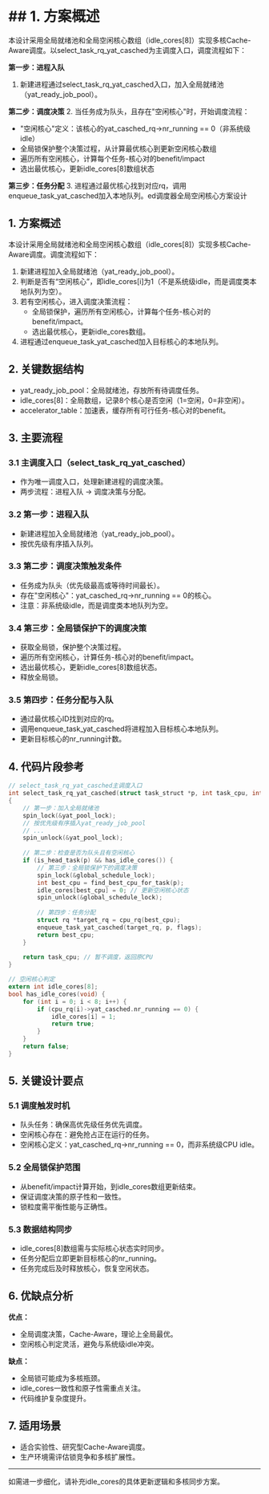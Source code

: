 # ## 1. 方案概述
本设计采用全局就绪池和全局空闲核心数组（idle_cores[8]）实现多核Cache-Aware调度。以select_task_rq_yat_casched为主调度入口，调度流程如下：

**第一步：进程入队**
1. 新建进程通过select_task_rq_yat_casched入口，加入全局就绪池（yat_ready_job_pool）。

**第二步：调度决策**
2. 当任务成为队头，且存在"空闲核心"时，开始调度流程：
   - "空闲核心"定义：该核心的yat_casched_rq->nr_running == 0（非系统级idle）
   - 全局锁保护整个决策过程，从计算最优核心到更新空闲核心数组
   - 遍历所有空闲核心，计算每个任务-核心对的benefit/impact
   - 选出最优核心，更新idle_cores[8]数组状态

**第三步：任务分配**
3. 进程通过最优核心找到对应rq，调用enqueue_task_yat_casched加入本地队列。ed调度器全局空闲核心方案设计

## 1. 方案概述
本设计采用全局就绪池和全局空闲核心数组（idle_cores[8]）实现多核Cache-Aware调度。调度流程如下：

1. 新建进程加入全局就绪池（yat_ready_job_pool）。
2. 判断是否有“空闲核心”，即idle_cores[i]为1（不是系统级idle，而是调度类本地队列为空）。
3. 若有空闲核心，进入调度决策流程：
   - 全局锁保护，遍历所有空闲核心，计算每个任务-核心对的benefit/impact。
   - 选出最优核心，更新idle_cores数组。
4. 进程通过enqueue_task_yat_casched加入目标核心的本地队列。

## 2. 关键数据结构
- yat_ready_job_pool：全局就绪池，存放所有待调度任务。
- idle_cores[8]：全局数组，记录8个核心是否空闲（1=空闲，0=非空闲）。
- accelerator_table：加速表，缓存所有可行任务-核心对的benefit。

## 3. 主要流程

### 3.1 主调度入口（select_task_rq_yat_casched）
- 作为唯一调度入口，处理新建进程的调度决策。
- 两步流程：进程入队 → 调度决策与分配。

### 3.2 第一步：进程入队
- 新建进程加入全局就绪池（yat_ready_job_pool）。
- 按优先级有序插入队列。

### 3.3 第二步：调度决策触发条件
- 任务成为队头（优先级最高或等待时间最长）。
- 存在"空闲核心"：yat_casched_rq->nr_running == 0的核心。
- 注意：非系统级idle，而是调度类本地队列为空。

### 3.4 第三步：全局锁保护下的调度决策
- 获取全局锁，保护整个决策过程。
- 遍历所有空闲核心，计算任务-核心对的benefit/impact。
- 选出最优核心，更新idle_cores[8]数组状态。
- 释放全局锁。

### 3.5 第四步：任务分配与入队
- 通过最优核心ID找到对应的rq。
- 调用enqueue_task_yat_casched将进程加入目标核心本地队列。
- 更新目标核心的nr_running计数。

## 4. 代码片段参考

```c
// select_task_rq_yat_casched主调度入口
int select_task_rq_yat_casched(struct task_struct *p, int task_cpu, int flags)
{
    // 第一步：加入全局就绪池
    spin_lock(&yat_pool_lock);
    // 按优先级有序插入yat_ready_job_pool
    // ...
    spin_unlock(&yat_pool_lock);
    
    // 第二步：检查是否为队头且有空闲核心
    if (is_head_task(p) && has_idle_cores()) {
        // 第三步：全局锁保护下的调度决策
        spin_lock(&global_schedule_lock);
        int best_cpu = find_best_cpu_for_task(p);
        idle_cores[best_cpu] = 0; // 更新空闲核心状态
        spin_unlock(&global_schedule_lock);
        
        // 第四步：任务分配
        struct rq *target_rq = cpu_rq(best_cpu);
        enqueue_task_yat_casched(target_rq, p, flags);
        return best_cpu;
    }
    
    return task_cpu; // 暂不调度，返回原CPU
}

// 空闲核心判定
extern int idle_cores[8];
bool has_idle_cores(void) {
    for (int i = 0; i < 8; i++) {
        if (cpu_rq(i)->yat_casched.nr_running == 0) {
            idle_cores[i] = 1;
            return true;
        }
    }
    return false;
}
```

## 5. 关键设计要点

### 5.1 调度触发时机
- 队头任务：确保高优先级任务优先调度。
- 空闲核心存在：避免抢占正在运行的任务。
- 空闲核心定义：yat_casched_rq->nr_running == 0，而非系统级CPU idle。

### 5.2 全局锁保护范围
- 从benefit/impact计算开始，到idle_cores数组更新结束。
- 保证调度决策的原子性和一致性。
- 锁粒度需平衡性能与正确性。

### 5.3 数据结构同步
- idle_cores[8]数组需与实际核心状态实时同步。
- 任务分配后立即更新目标核心的nr_running。
- 任务完成后及时释放核心，恢复空闲状态。

## 6. 优缺点分析
**优点：**
- 全局调度决策，Cache-Aware，理论上全局最优。
- 空闲核心判定灵活，避免与系统级idle冲突。

**缺点：**
- 全局锁可能成为多核瓶颈。
- idle_cores一致性和原子性需重点关注。
- 代码维护复杂度提升。

## 7. 适用场景
- 适合实验性、研究型Cache-Aware调度。
- 生产环境需评估锁竞争和多核扩展性。

---
如需进一步细化，请补充idle_cores的具体更新逻辑和多核同步方案。
